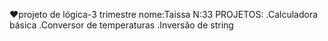 ❤️projeto de lógica-3 trimestre
nome:Taissa  N:33 
PROJETOS:
.Calculadora básica
.Conversor de temperaturas
.Inversão de string
